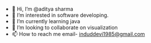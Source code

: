 - 👋 Hi, I’m @aditya sharma
- 👀 I’m interested in software developing.
- 🌱 I’m currently learning java
- 💞️ I’m looking to collaborate on visualization 
- 📫 How to reach me email- induddevi1985@gmail.com

<!---
adityaaaac/adityaaaac is a ✨ special ✨ repository because its `README.md` (this file) appears on your GitHub profile.
You can click the Preview link to take a look at your changes.
--->
